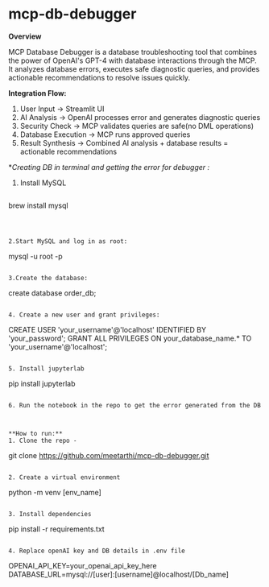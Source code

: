 # mcp-db-debugger

**Overview**

MCP Database Debugger is a database troubleshooting tool that combines the power of OpenAI's GPT-4 with database interactions through the MCP. It analyzes database errors, executes safe diagnostic queries, and provides actionable recommendations to resolve issues quickly.

**Integration Flow:**

1. User Input → Streamlit UI
2. AI Analysis → OpenAI processes error and generates diagnostic queries
3. Security Check → MCP validates queries are safe(no DML operations)
4. Database Execution → MCP runs approved queries
5. Result Synthesis → Combined AI analysis + database results = actionable recommendations



**Creating DB in terminal and getting the error for debugger :*

1. Install MySQL

   ```
brew install mysql 
   ```



2.Start MySQL and log in as root:

```
mysql -u root -p
```

3.Create the database:

```
create database order_db;
```

4. Create a new user and grant privileges:

```
CREATE USER 'your_username'@'localhost' IDENTIFIED BY 'your_password';
GRANT ALL PRIVILEGES ON your_database_name.* TO 'your_username'@'localhost';
```

5. Install jupyterlab

```
pip install jupyterlab
```

6. Run the notebook in the repo to get the error generated from the DB



**How to run:**
1. Clone the repo -

```
git clone https://github.com/meetarthi/mcp-db-debugger.git
```

2. Create a virtual environment 

```
python -m venv [env_name]
```

3. Install dependencies

```
pip install -r requirements.txt
```

4. Replace openAI key and DB details in .env file

```
OPENAI_API_KEY=your_openai_api_key_here
DATABASE_URL=mysql://[user]:[username]@localhost/[Db_name]
```
